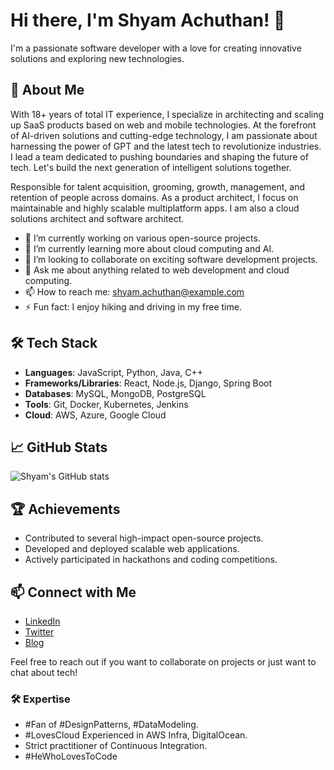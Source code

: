 # Hi there, I'm Shyam Achuthan! 👋

I'm a passionate software developer with a love for creating innovative solutions and exploring new technologies.

## 🚀 About Me

With 18+ years of total IT experience, I specialize in architecting and scaling up SaaS products based on web and mobile technologies. At the forefront of AI-driven solutions and cutting-edge technology, I am passionate about harnessing the power of GPT and the latest tech to revolutionize industries. I lead a team dedicated to pushing boundaries and shaping the future of tech. Let's build the next generation of intelligent solutions together.

Responsible for talent acquisition, grooming, growth, management, and retention of people across domains. As a product architect, I focus on maintainable and highly scalable multiplatform apps. I am also a cloud solutions architect and software architect.

- 🔭 I’m currently working on various open-source projects.
- 🌱 I’m currently learning more about cloud computing and AI.
- 👯 I’m looking to collaborate on exciting software development projects.
- 💬 Ask me about anything related to web development and cloud computing.
- 📫 How to reach me: shyam.achuthan@example.com
- ⚡ Fun fact: I enjoy hiking and driving in my free time.

## 🛠️ Tech Stack

- **Languages**: JavaScript, Python, Java, C++
- **Frameworks/Libraries**: React, Node.js, Django, Spring Boot
- **Databases**: MySQL, MongoDB, PostgreSQL
- **Tools**: Git, Docker, Kubernetes, Jenkins
- **Cloud**: AWS, Azure, Google Cloud

## 📈 GitHub Stats

![Shyam's GitHub stats](https://github-readme-stats.vercel.app/api?username=shyam-achuthan&show_icons=true&theme=radical)

## 🏆 Achievements

- Contributed to several high-impact open-source projects.
- Developed and deployed scalable web applications.
- Actively participated in hackathons and coding competitions.

## 📫 Connect with Me

- [LinkedIn](https://www.linkedin.com/in/shyam-achuthan)
- [Twitter](https://twitter.com/shyam_achuthan)
- [Blog](https://shyamachuthan.dev)

Feel free to reach out if you want to collaborate on projects or just want to chat about tech!

### 🛠️ Expertise

- #Fan of #DesignPatterns, #DataModeling.
- #LovesCloud Experienced in AWS Infra, DigitalOcean.
- Strict practitioner of Continuous Integration.
- #HeWhoLovesToCode
